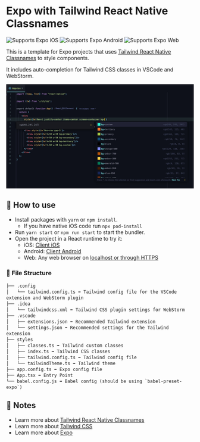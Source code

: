 # Expo with Tailwind React Native Classnames

<p>
  <!-- iOS -->
  <img alt="Supports Expo iOS" longdesc="Supports Expo iOS" src="https://img.shields.io/badge/iOS-4630EB.svg?style=flat-square&logo=APPLE&labelColor=999999&logoColor=fff" />
  <!-- Android -->
  <img alt="Supports Expo Android" longdesc="Supports Expo Android" src="https://img.shields.io/badge/Android-4630EB.svg?style=flat-square&logo=ANDROID&labelColor=A4C639&logoColor=fff" />
  <!-- Web -->
  <img alt="Supports Expo Web" longdesc="Supports Expo Web" src="https://img.shields.io/badge/web-4630EB.svg?style=flat-square&logo=GOOGLE-CHROME&labelColor=4285F4&logoColor=fff" />
</p>

This is a template for Expo projects that uses [Tailwind React Native Classnames](https://github.com/jaredh159/tailwind-react-native-classnames) to style components.

It includes auto-completion for Tailwind CSS classes in VSCode and WebStorm.

[//]: # (Image of the example)
![Example Tailwind Classes auto-complete](./.gh-assets/twrnc-auto-complete.jpg)

## 🚀 How to use

- Install packages with `yarn` or `npm install`.
  - If you have native iOS code run `npx pod-install`
- Run `yarn start` or `npm run start` to start the bundler.
- Open the project in a React runtime to try it:
  - iOS: [Client iOS](https://itunes.apple.com/app/apple-store/id982107779)
  - Android: [Client Android](https://play.google.com/store/apps/details?id=host.exp.exponent&referrer=blankexample)
  - Web: Any web browser on [localhost or through HTTPS](https://developer.mozilla.org/en-US/docs/Web/Security/Secure_Contexts)

### 📁 File Structure

```
├── .config
│   └── tailwind.config.ts ➡️ Tailwind config file for the VSCode extension and WebStorm plugin
├── .idea
│   └── tailwindcss.xml ➡️ Tailwind CSS plugin settings for WebStorm
├── .vscode
│   ├── extensions.json ➡️ Recommended Tailwind extension
│   └── settings.json ➡️ Recommended settings for the Tailwind extension
├── styles
│   ├── classes.ts ➡️ Tailwind custom classes
│   ├── index.ts ➡️ Tailwind CSS classes
│   ├── tailwind.config.ts ➡️ Tailwind config file
│   └── tailwindTheme.ts ➡️ Tailwind theme
├── app.config.ts ➡️ Expo config file
├── App.tsx ➡️ Entry Point
└── babel.config.js ➡️ Babel config (should be using `babel-preset-expo`)
```

## 📝 Notes

* Learn more about [Tailwind React Native Classnames](https://github.com/jaredh159/tailwind-react-native-classnames)
* Learn more about [Tailwind CSS](https://tailwindcss.com/docs)
* Learn more about [Expo](https://docs.expo.dev/)
